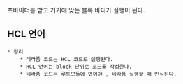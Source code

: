 프바이더를 받고 거기에 맞는 블록 바디가 실행이 된다.

## HCL 언어
	* 정리
		* 테라폼 코드는 HCL 코드로 실행된다.
		* HCL 언어는 block 단위로 코드를 작성한다.
		* 테라폼 코드는 루트모듈에 있어야 , 테라폼 실행할 때 인식된다.
